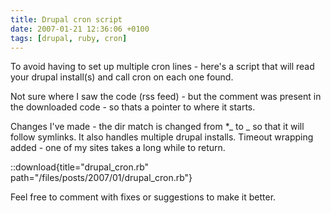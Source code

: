 ```yaml
---
title: Drupal cron script
date: 2007-01-21 12:36:06 +0100
tags: [drupal, ruby, cron]
---
```


To avoid having to set up multiple cron lines - here's a script that will read your drupal install(s) and call cron on each one found.

Not sure where I saw the code (rss feed) - but the comment was present in the downloaded code - so thats a pointer to where it starts.

Changes I've made - the dir match is changed from \*_ to _ so that it will follow symlinks. It also handles multiple drupal installs. Timeout wrapping added - one of my sites takes a long while to return.

::download{title="drupal_cron.rb" path="/files/posts/2007/01/drupal_cron.rb"}

Feel free to comment with fixes or suggestions to make it better.
